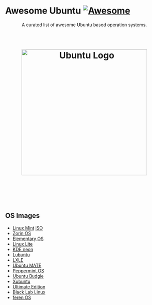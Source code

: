 # Awesome Ubuntu [![Awesome](https://cdn.rawgit.com/sindresorhus/awesome/d7305f38d29fed78fa85652e3a63e154dd8e8829/media/badge.svg)](https://github.com/sindresorhus/awesome)

<p align="center">
  A curated list of awesome Ubuntu based operation systems.
</p>

<br>

<h1 align="center">
  <a href="https://www.ubuntu.com/">
    <img width="400" src="https://design.ubuntu.com/wp-content/uploads/ubuntu-logo14.png" alt="Ubuntu Logo">
</a>
  <br>
  <br>
</h1>

<br>
<br>

## OS Images
- [Linux Mint](https://linuxmint.com/) [ISO](https://linuxmint.com/download_all.php)
- [Zorin OS](https://zorinos.com/)
- [Elementary OS](https://elementary.io/)
- [Linux Lite](https://www.linuxliteos.com/)
- [KDE neon](https://neon.kde.org/)
- [Lubuntu](http://lubuntu.me/)
- [LXLE](http://lxle.net/)
- [Ubuntu MATE](https://ubuntu-mate.org/)
- [Peppermint OS](http://peppermintos.com/)
- [Ubuntu Budgie](https://ubuntubudgie.org/)
- [Xubuntu](http://www.xubuntu.org/)
- [Ultimate Edition](http://ultimateedition.info/)
- [Black Lab Linux](http://www.blacklablinux.org/)
- [feren OS](http://ferenos.weebly.com/)
